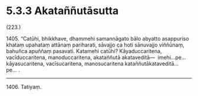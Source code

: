 

# 5.3.3 Akataññutāsutta




(223.)

1405\. “Catūhi, bhikkhave, dhammehi samannāgato bālo abyatto asappuriso khataṃ upahataṃ attānaṃ pariharati, sāvajjo ca hoti sānuvajjo viññūnaṃ, bahuñca apuññaṃ pasavati. Katamehi catūhi? Kāyaduccaritena, vacīduccaritena, manoduccaritena, akataññutā akataveditā—  imehi…pe…  kāyasucaritena, vacīsucaritena, manosucaritena kataññutākataveditā…pe… .

---

1406\. Tatiyaṃ.





